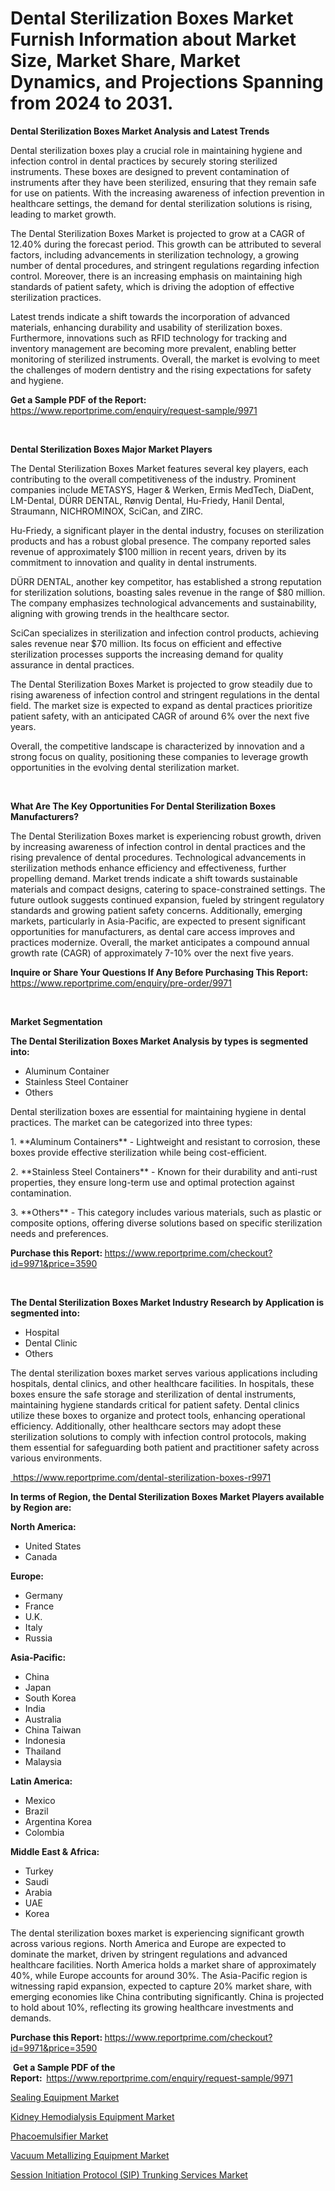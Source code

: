 <p><h1>Dental Sterilization Boxes Market Furnish Information about Market Size, Market Share, Market Dynamics, and Projections Spanning from 2024 to 2031.</h1></p><p><strong>Dental Sterilization Boxes Market Analysis and Latest Trends</strong></p>
<p><p>Dental sterilization boxes play a crucial role in maintaining hygiene and infection control in dental practices by securely storing sterilized instruments. These boxes are designed to prevent contamination of instruments after they have been sterilized, ensuring that they remain safe for use on patients. With the increasing awareness of infection prevention in healthcare settings, the demand for dental sterilization solutions is rising, leading to market growth.</p><p>The Dental Sterilization Boxes Market is projected to grow at a CAGR of 12.40% during the forecast period. This growth can be attributed to several factors, including advancements in sterilization technology, a growing number of dental procedures, and stringent regulations regarding infection control. Moreover, there is an increasing emphasis on maintaining high standards of patient safety, which is driving the adoption of effective sterilization practices.</p><p>Latest trends indicate a shift towards the incorporation of advanced materials, enhancing durability and usability of sterilization boxes. Furthermore, innovations such as RFID technology for tracking and inventory management are becoming more prevalent, enabling better monitoring of sterilized instruments. Overall, the market is evolving to meet the challenges of modern dentistry and the rising expectations for safety and hygiene.</p></p>
<p><strong>Get a Sample PDF of the Report:&nbsp;</strong> <a href="https://www.reportprime.com/enquiry/request-sample/9971?utm_campaign=904&utm_medium=2&utm_source=Github&utm_content=ia&utm_term=28112024&utm_id=dental-sterilization-boxes">https://www.reportprime.com/enquiry/request-sample/9971</a></p>
<p>&nbsp;</p>
<p><strong>Dental Sterilization Boxes Major Market Players</strong></p>
<p><p>The Dental Sterilization Boxes Market features several key players, each contributing to the overall competitiveness of the industry. Prominent companies include METASYS, Hager & Werken, Ermis MedTech, DiaDent, LM-Dental, DÜRR DENTAL, Rønvig Dental, Hu-Friedy, Hanil Dental, Straumann, NICHROMINOX, SciCan, and ZIRC. </p><p>Hu-Friedy, a significant player in the dental industry, focuses on sterilization products and has a robust global presence. The company reported sales revenue of approximately $100 million in recent years, driven by its commitment to innovation and quality in dental instruments.</p><p>DÜRR DENTAL, another key competitor, has established a strong reputation for sterilization solutions, boasting sales revenue in the range of $80 million. The company emphasizes technological advancements and sustainability, aligning with growing trends in the healthcare sector.</p><p>SciCan specializes in sterilization and infection control products, achieving sales revenue near $70 million. Its focus on efficient and effective sterilization processes supports the increasing demand for quality assurance in dental practices.</p><p>The Dental Sterilization Boxes Market is projected to grow steadily due to rising awareness of infection control and stringent regulations in the dental field. The market size is expected to expand as dental practices prioritize patient safety, with an anticipated CAGR of around 6% over the next five years. </p><p>Overall, the competitive landscape is characterized by innovation and a strong focus on quality, positioning these companies to leverage growth opportunities in the evolving dental sterilization market.</p></p>
<p>&nbsp;</p>
<p><strong>What Are The Key Opportunities For Dental Sterilization Boxes Manufacturers?</strong></p>
<p><p>The Dental Sterilization Boxes market is experiencing robust growth, driven by increasing awareness of infection control in dental practices and the rising prevalence of dental procedures. Technological advancements in sterilization methods enhance efficiency and effectiveness, further propelling demand. Market trends indicate a shift towards sustainable materials and compact designs, catering to space-constrained settings. The future outlook suggests continued expansion, fueled by stringent regulatory standards and growing patient safety concerns. Additionally, emerging markets, particularly in Asia-Pacific, are expected to present significant opportunities for manufacturers, as dental care access improves and practices modernize. Overall, the market anticipates a compound annual growth rate (CAGR) of approximately 7-10% over the next five years.</p></p>
<p><strong>Inquire or Share Your Questions If Any Before Purchasing This Report:</strong> <a href="https://www.reportprime.com/enquiry/pre-order/9971?utm_campaign=904&utm_medium=2&utm_source=Github&utm_content=ia&utm_term=28112024&utm_id=dental-sterilization-boxes">https://www.reportprime.com/enquiry/pre-order/9971</a></p>
<p>&nbsp;</p>
<p><strong>Market Segmentation</strong></p>
<p><strong>The Dental Sterilization Boxes Market Analysis by types is segmented into:</strong></p>
<p><ul><li>Aluminum Container</li><li>Stainless Steel Container</li><li>Others</li></ul></p>
<p><p>Dental sterilization boxes are essential for maintaining hygiene in dental practices. The market can be categorized into three types: </p><p>1. **Aluminum Containers** - Lightweight and resistant to corrosion, these boxes provide effective sterilization while being cost-efficient. </p><p>2. **Stainless Steel Containers** - Known for their durability and anti-rust properties, they ensure long-term use and optimal protection against contamination. </p><p>3. **Others** - This category includes various materials, such as plastic or composite options, offering diverse solutions based on specific sterilization needs and preferences.</p></p>
<p><strong>Purchase this Report:&nbsp;</strong><a href="https://www.reportprime.com/checkout?id=9971&price=3590&utm_campaign=904&utm_medium=2&utm_source=Github&utm_content=ia&utm_term=28112024&utm_id=dental-sterilization-boxes">https://www.reportprime.com/checkout?id=9971&price=3590</a></p>
<p>&nbsp;</p>
<p><strong>The Dental Sterilization Boxes Market Industry Research by Application is segmented into:</strong></p>
<p><ul><li>Hospital</li><li>Dental Clinic</li><li>Others</li></ul></p>
<p><p>The dental sterilization boxes market serves various applications including hospitals, dental clinics, and other healthcare facilities. In hospitals, these boxes ensure the safe storage and sterilization of dental instruments, maintaining hygiene standards critical for patient safety. Dental clinics utilize these boxes to organize and protect tools, enhancing operational efficiency. Additionally, other healthcare sectors may adopt these sterilization solutions to comply with infection control protocols, making them essential for safeguarding both patient and practitioner safety across various environments.</p></p>
<p><a href="https://www.reportprime.com/dental-sterilization-boxes-r9971?utm_campaign=904&utm_medium=2&utm_source=Github&utm_content=ia&utm_term=28112024&utm_id=dental-sterilization-boxes">&nbsp;https://www.reportprime.com/dental-sterilization-boxes-r9971</a></p>
<p><strong>In terms of Region, the Dental Sterilization Boxes Market Players available by Region are:</strong></p>
<p>
    <p> <strong> North America: </strong>
        <ul>
            <li>United States</li>
            <li>Canada</li>
        </ul>
        </p> 
    <p> <strong> Europe: </strong>
        <ul>
            <li>Germany</li>
            <li>France</li>
            <li>U.K.</li>
            <li>Italy</li>
            <li>Russia</li>
        </ul>
        </p> 
    <p> <strong> Asia-Pacific: </strong>
        <ul>
            <li>China</li>
            <li>Japan</li>
            <li>South Korea</li>
            <li>India</li>
            <li>Australia</li>
            <li>China Taiwan</li>
            <li>Indonesia</li>
            <li>Thailand</li>
            <li>Malaysia</li>
        </ul>
        </p> 
    <p> <strong> Latin America: </strong>
        <ul>
            <li>Mexico</li>
            <li>Brazil</li>
            <li>Argentina Korea</li>
            <li>Colombia</li>
        </ul>
        </p> 
    <p> <strong> Middle East & Africa: </strong>
        <ul>
            <li>Turkey</li>
            <li>Saudi</li>
            <li>Arabia</li>
            <li>UAE</li>
            <li>Korea</li>
        </ul>
    </p>
    </p>
<p><p>The dental sterilization boxes market is experiencing significant growth across various regions. North America and Europe are expected to dominate the market, driven by stringent regulations and advanced healthcare facilities. North America holds a market share of approximately 40%, while Europe accounts for around 30%. The Asia-Pacific region is witnessing rapid expansion, expected to capture 20% market share, with emerging economies like China contributing significantly. China is projected to hold about 10%, reflecting its growing healthcare investments and demands.</p></p>
<p><strong>Purchase this Report: </strong><a href="https://www.reportprime.com/checkout?id=9971&price=3590&utm_campaign=904&utm_medium=2&utm_source=Github&utm_content=ia&utm_term=28112024&utm_id=dental-sterilization-boxes">https://www.reportprime.com/checkout?id=9971&price=3590</a></p>
<p>&nbsp;<strong>Get a Sample PDF of the Report:&nbsp;&nbsp;</strong><a href="https://www.reportprime.com/enquiry/request-sample/9971?utm_campaign=904&utm_medium=2&utm_source=Github&utm_content=ia&utm_term=28112024&utm_id=dental-sterilization-boxes">https://www.reportprime.com/enquiry/request-sample/9971</a></p>
<p><strong></strong></p>
<p><p><a href="https://www.linkedin.com/pulse/emerging-trends-sealing-equipment-market-global-outlook-37gpe?utm_campaign=904&utm_medium=2&utm_source=Github&utm_content=ia&utm_term=28112024&utm_id=dental-sterilization-boxes">Sealing Equipment Market</a></p><p><a href="https://github.com/rodinayygacklezi/Market-Research-Report-List-1/blob/main/kidney-hemodialysis-equipment-market.md?utm_campaign=904&utm_medium=2&utm_source=Github&utm_content=ia&utm_term=28112024&utm_id=dental-sterilization-boxes">Kidney Hemodialysis Equipment Market</a></p><p><a href="https://github.com/flnordan65e0/Market-Research-Report-List-1/blob/main/phacoemulsifier-market.md?utm_campaign=904&utm_medium=2&utm_source=Github&utm_content=ia&utm_term=28112024&utm_id=dental-sterilization-boxes">Phacoemulsifier Market</a></p><p><a href="https://www.linkedin.com/pulse/vacuum-metallizing-equipment-market-trends-insights-cuzee?utm_campaign=904&utm_medium=2&utm_source=Github&utm_content=ia&utm_term=28112024&utm_id=dental-sterilization-boxes">Vacuum Metallizing Equipment Market</a></p><p><a href="https://issuu.com/reportprime-2/docs/session-initiation-protocol-sip-tru_e974b32c02004b?utm_campaign=904&utm_medium=2&utm_source=Github&utm_content=ia&utm_term=28112024&utm_id=dental-sterilization-boxes">Session Initiation Protocol (SIP) Trunking Services Market</a></p></p>